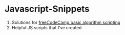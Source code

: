 # Javascript-Snippets
1. Solutions for [freeCodeCamp basic algorithm scripting](https://www.freecodecamp.org/learn/javascript-algorithms-and-data-structures/basic-algorithm-scripting/)
2. Helpful JS scripts that I've created
